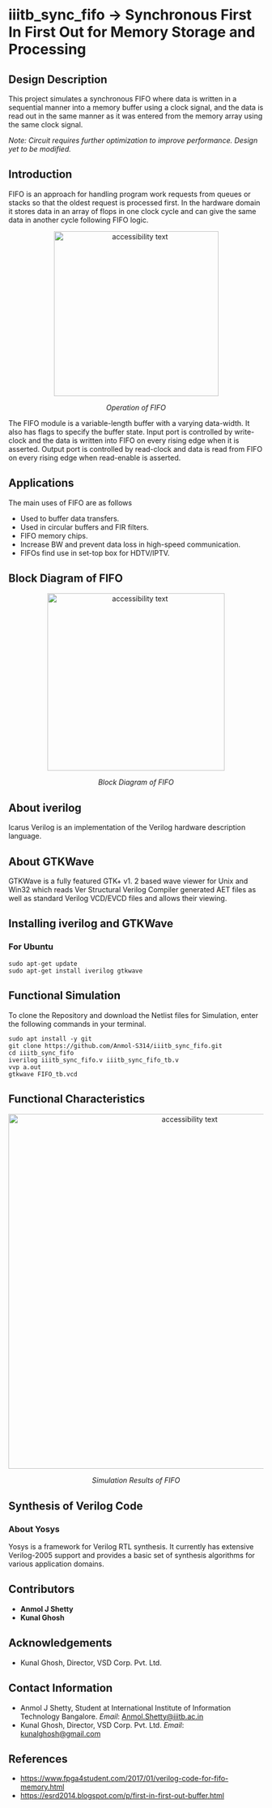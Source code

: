 # iiitb_sync_fifo -> Synchronous First In First Out for Memory Storage and Processing
## Design Description
This project simulates a synchronous FIFO where data is written in a sequential manner into a memory buffer using a clock signal, and the data is read out in the same manner as it was entered from the memory array using the same clock signal.

_Note: Circuit requires further optimization to improve performance. Design yet to be modified._

## Introduction
FIFO is an approach for handling program work requests from queues or stacks so that the oldest request is processed first. In the hardware domain it stores data in an array of flops
in one clock cycle and can give the same data in another
cycle following FIFO logic.
<p align="center">
 <img src="https://3.bp.blogspot.com/-Gyz3LoRgf7c/VDLFsVpY-jI/AAAAAAAAAaE/lzCs73kne5M/s1600/Diagram.png" width="325" alt="accessibility text">
</p>
<p align="center">
    <em>Operation of FIFO</em>
</p>
The FIFO module is a variable-length buffer with a varying
data-width. It also has flags to specify the buffer state. Input port is controlled by write-clock and the data is written
into FIFO on every rising edge when it is asserted. Output port is controlled by read-clock and data
is read from FIFO on every rising edge when read-enable is asserted.  


## Applications
The main uses of FIFO are as follows
- Used to buffer data transfers.
- Used in circular buffers and FIR filters.
- FIFO memory chips.
- Increase BW and prevent data loss in high-speed communication.
- FIFOs find use in set-top box for HDTV/IPTV. 

## Block Diagram of FIFO
<p align="center">
<img src="https://cdn3.f-cdn.com//files/download/82622339/Sync_fifo_block.jpg" width="350" alt="accessibility text">
</p>
<p align="center">
    <em>Block Diagram of FIFO</em>
</p>

## About iverilog
Icarus Verilog is an implementation of the Verilog hardware description language.

## About GTKWave
GTKWave is a fully featured GTK+ v1. 2 based wave viewer for Unix and Win32 which reads Ver Structural Verilog Compiler generated AET files as well as standard Verilog VCD/EVCD files and allows their viewing.

## Installing iverilog and GTKWave
### For Ubuntu
```
sudo apt-get update
sudo apt-get install iverilog gtkwave
```

## Functional Simulation
To clone the Repository and download the Netlist files for Simulation, enter the following commands in your terminal.
```
sudo apt install -y git
git clone https://github.com/Anmol-S314/iiitb_sync_fifo.git
cd iiitb_sync_fifo
iverilog iiitb_sync_fifo.v iiitb_sync_fifo_tb.v
vvp a.out
gtkwave FIFO_tb.vcd

```
## Functional Characteristics
<p align="center">
 <img src="https://user-images.githubusercontent.com/78084271/183829473-5327f50f-01a2-4e6f-8fb3-f1e1be99b2fd.png" width="700" alt="accessibility text">
</p>
<p align="center">
    <em>Simulation Results of FIFO</em>
</p>

## Synthesis of Verilog Code
### About Yosys
Yosys is a framework for Verilog RTL synthesis. It currently has extensive Verilog-2005 support and provides a basic set of synthesis algorithms for various application domains.

## Contributors
- **Anmol J Shetty**
- **Kunal Ghosh**

## Acknowledgements
- Kunal Ghosh, Director, VSD Corp. Pvt. Ltd.

## Contact Information
- Anmol J Shetty, Student at International Institute of Information Technology Bangalore.
_Email_: Anmol.Shetty@iiitb.ac.in
- Kunal Ghosh, Director, VSD Corp. Pvt. Ltd.
_Email_: kunalghosh@gmail.com

## References
- https://www.fpga4student.com/2017/01/verilog-code-for-fifo-memory.html
- https://esrd2014.blogspot.com/p/first-in-first-out-buffer.html


